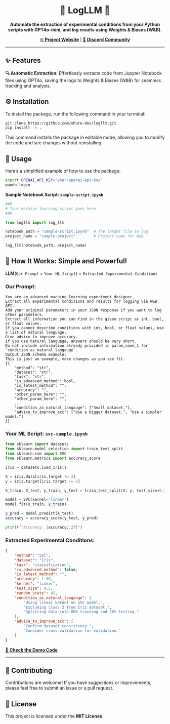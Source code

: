 
<div align="center">

# 🚀 **LogLLM** 🚀

**Automate the extraction of experimental conditions from your Python scripts with GPT4o-mini, and log results using Weights & Biases (W&B).**

[🌐 **Project Website**](https://logllm.tiiny.site/) | [💬 **Discord Community**](https://discord.gg/3xvUV6xcKW)

</div>

---

## ✨ **Features**

**🔍 Automatic Extraction**: Effortlessly extracts code from Jupyter Notebook files using GPT4o, saving the logs to Weights & Biases (W&B) for seamless tracking and analysis.

## ⚙️ **Installation**

To install the package, run the following command in your terminal:

```bash
git clone https://github.com/shure-dev/logllm.git
pip install -e .
```

This command installs the package in editable mode, allowing you to modify the code and see changes without reinstalling.

## 🚀 **Usage**

Here’s a simplified example of how to use the package:

```bash
export OPENAI_API_KEY="your-openai-api-key"
wandb login
```

**Sample Notebook Script: `sample-script.ipynb`**

```python
###
# Your machine learning script goes here.
###

from logllm import log_llm

notebook_path = "sample-script.ipynb"  # The target file to log
project_name = "sample-project"        # Project name for W&B

log_llm(notebook_path, project_name)
```

## 🧠 **How It Works: Simple and Powerful!**

**LLM**(`Our Prompt` + `Your ML Script`) = `Extracted Experimental Conditions`

### **Our Prompt:**

```plaintext
You are an advanced machine learning experiment designer.
Extract all experimental conditions and results for logging via W&B API.
Add your original parameters in your JSON response if you want to log other parameters.
Extract all information you can find in the given script as int, bool, or float values.
If you cannot describe conditions with int, bool, or float values, use a list of natural language.
Give advice to improve accuracy.
If you use natural language, answers should be very short.
Do not include information already provided in param_name_1 for `condition_as_natural_langauge`.
Output JSON schema example:
This is just an example, make changes as you see fit.
{{
    "method": "str",
    "dataset": "str",
    "task": "str",
    "is_advanced_method": bool,
    "is_latest_method": "",
    "accuracy": "",
    "other_param_here": "",
    "other_param_here": "",
    ...
    "condition_as_natural_langauge": ["Small dataset."],
    "advice_to_improve_acc": ["Use a bigger dataset.", "Use a simpler model."]
}}
```

### **Your ML Script: `svc-sample.ipynb`**

```python
from sklearn import datasets
from sklearn.model_selection import train_test_split
from sklearn.svm import SVC
from sklearn.metrics import accuracy_score

iris = datasets.load_iris()

X = iris.data[iris.target != 2]
y = iris.target[iris.target != 2]

X_train, X_test, y_train, y_test = train_test_split(X, y, test_size=0.2, random_state=42)

model = SVC(kernel='linear')
model.fit(X_train, y_train)

y_pred = model.predict(X_test)
accuracy = accuracy_score(y_test, y_pred)

print(f"Accuracy: {accuracy:.2f}")
```

### **Extracted Experimental Conditions:**

```json
{
    "method": "SVC",
    "dataset": "Iris",
    "task": "classification",
    "is_advanced_method": false,
    "is_latest_method": "",
    "accuracy": 1.00,
    "kernel": "linear",
    "test_size": 0.2,
    "random_state": 42,
    "condition_as_natural_langauge": [
        "Using linear kernel on SVC model.",
        "Excluding class 2 from Iris dataset.",
        "Splitting data into 80% training and 20% testing."
    ],
    "advice_to_improve_acc": [
        "Confirm dataset consistency.",
        "Consider cross-validation for validation."
    ]
}
```

[📄 **Check the Demo Code**](https://github.com/shure-dev/logllm/blob/main/demos/svc-sample.ipynb)

---

## 🤝 **Contributing**

Contributions are welcome! If you have suggestions or improvements, please feel free to submit an issue or a pull request.

## 📜 **License**

This project is licensed under the **MIT License**.